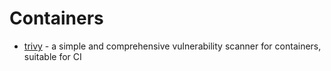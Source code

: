 # Containers

- [trivy](https://github.com/aquasecurity/trivy) - a simple and comprehensive vulnerability scanner for containers, suitable for CI